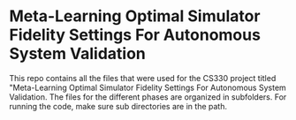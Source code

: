 # Meta-Learning Optimal Simulator Fidelity Settings For Autonomous System Validation

This repo contains all the files that were used for the CS330 project titled "Meta-Learning Optimal Simulator Fidelity Settings For Autonomous System Validation. The files for the different phases are organized in subfolders. For running the code, make sure sub directories are in the path.